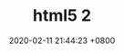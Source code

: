 ---
layout: post
title:  "html5 2"
date:   2020-02-11 21:44:23 +0800
categories: notes html html5
tags: html HTML html5 2
excerpt: "canvas画布"
---